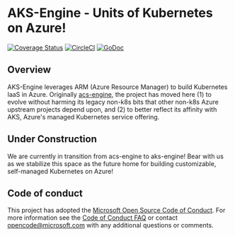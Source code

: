 # AKS-Engine - Units of Kubernetes on Azure!

[![Coverage Status](https://codecov.io/gh/Azure/aks-engine/branch/master/graph/badge.svg)](https://codecov.io/gh/Azure/aks-engine)
[![CircleCI](https://circleci.com/gh/Azure/aks-engine/tree/master.svg?style=svg)](https://circleci.com/gh/Azure/aks-engine/tree/master)
[![GoDoc](https://godoc.org/github.com/Azure/aks-engine?status.svg)](https://godoc.org/github.com/Azure/aks-engine)

## Overview

AKS-Engine leverages ARM (Azure Resource Manager) to build Kubernetes IaaS in Azure. Originally [acs-engine](https://github.com/Azure/acs-engine), the project has moved here (1) to evolve without harming its legacy non-k8s bits that other non-k8s Azure upstream projects depend upon, and (2) to better reflect its affinity with AKS, Azure's managed Kubernetes service offering.

## Under Construction

We are currently in transition from acs-engine to aks-engine! Bear with us as we stabilize this space as the future home for building customizable, self-managed Kubernetes on Azure!

## Code of conduct

This project has adopted the [Microsoft Open Source Code of Conduct](https://opensource.microsoft.com/codeofconduct/). For more information see the [Code of Conduct FAQ](https://opensource.microsoft.com/codeofconduct/faq) or contact [opencode@microsoft.com](mailto:opencode@microsoft.com) with any additional questions or comments.